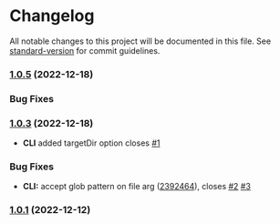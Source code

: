 # Changelog

All notable changes to this project will be documented in this file. See [standard-version](https://github.com/conventional-changelog/standard-version) for commit guidelines.

### [1.0.5](/TestEssence/feature-to-md/compare/v1.0.4...v1.0.5) (2022-12-18)

### Bug Fixes

### [1.0.3](/TestEssence/feature-to-md/compare/v1.0.2...v1.0.3) (2022-12-18)

* **CLI** added targetDir option
closes [#1](/TestEssence/feature-to-md/issues/1)

### Bug Fixes

* **CLI:** accept glob pattern on file arg ([2392464](/TestEssence/feature-to-md/commit/2392464b46b8fb8772c977424d46088e7067e709)), closes [#2](/TestEssence/feature-to-md/issues/2) [#3](/TestEssence/feature-to-md/issues/3)

### [1.0.1](/TestEssence/feature-to-md/compare/v1.0.0...v1.0.1) (2022-12-12)
